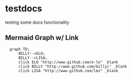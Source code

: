 # testdocs
testing some docs functionality

## Mermaid Graph w/ Link

```mermaid
  graph TD;
      BILLY-->ELO;
      BILLY-->LISA;
      click ELO "http://www.github.com/e-lo" _blank
      click BILLY "http://www.github.com/billyc" _blank
      click LISA "http://www.github.com/lmz" _blank
```
